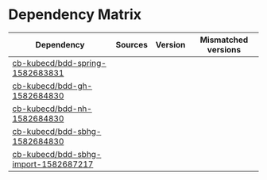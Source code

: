 # Dependency Matrix

Dependency | Sources | Version | Mismatched versions
---------- | ------- | ------- | -------------------
[cb-kubecd/bdd-spring-1582683831](https://github.com/cb-kubecd/bdd-spring-1582683831.git) |  | []() | 
[cb-kubecd/bdd-gh-1582684830](https://github.com/cb-kubecd/bdd-gh-1582684830.git) |  | []() | 
[cb-kubecd/bdd-nh-1582684830](https://github.com/cb-kubecd/bdd-nh-1582684830.git) |  | []() | 
[cb-kubecd/bdd-sbhg-1582684830](https://github.com/cb-kubecd/bdd-sbhg-1582684830.git) |  | []() | 
[cb-kubecd/bdd-sbhg-import-1582687217](https://github.com/cb-kubecd/bdd-sbhg-import-1582687217.git) |  | []() | 
